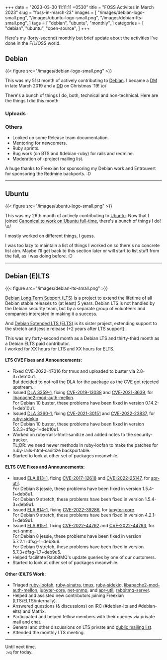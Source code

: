 +++
date = "2023-03-30 11:11:11 +0530"
title = "FOSS Activites in March 2023"
slug = "foss-in-march-23"
images = [
    "/images/debian-logo-small.png",
    "/images/ubuntu-logo-small.png",
    "/images/debian-lts-small.png",
]
tags = [
    "debian",
    "ubuntu",
    "monthly",
]
categories = [
    "debian",
    "ubuntu",
    "open-source",
]
+++

Here's my (forty-second) monthly but brief update about the activities I've done in the F/L/OSS world.

## Debian
{{< figure src="/images/debian-logo-small.png" >}}

This was my 51st month of actively contributing to [Debian](https://www.debian.org/).
I became a [DM](https://wiki.debian.org/DebianMaintainer) in late March 2019 and a [DD](https://wiki.debian.org/DebianDeveloper) on Christmas '19! \o/

There's a bunch of things I do, both, technical and non-technical. Here are the things I did this month:

### Uploads


### Others

- Looked up some Release team documentation.
- Mentoring for newcomers.
- Ruby sprints.
- Bug work (on BTS and #debian-ruby) for rails and redmine.
- Moderation of -project mailing list.

A huge thanks to Freexian for sponsoring my Debian work and Entrouvert for sponsoring the Redmine backports. :D

---

## Ubuntu
{{< figure src="/images/ubuntu-logo-small.png" >}}

This was my 26th month of actively contributing to [Ubuntu](https://ubuntu.com/about).
Now that I joined [Canonical to work on Ubuntu full-time](https://utkarsh2102.org/posts/hello-canonical/), there's a bunch of things I do! \o/

I mostly worked on different things, I guess.

I was too lazy to maintain a list of things I worked on so there's
no concrete list atm. Maybe I'll get back to this section later or
will start to list stuff from the fall, as I was doing before. :D

---

## Debian (E)LTS
{{< figure src="/images/debian-lts-small.png" >}}

[Debian Long Term Support (LTS)](https://www.freexian.com/en/services/debian-lts.html) is a project to extend the lifetime of all Debian stable releases to (at least) 5 years. Debian LTS is not handled by the Debian security team, but by a separate group of volunteers and companies interested in making it a success.  

And [Debian Extended LTS (ELTS)](https://deb.freexian.com/extended-lts) is its sister project, extending support to the stretch and jessie release (+2 years after LTS support).

This was my forty-second month as a Debian LTS and thirty-third month as a Debian ELTS paid contributor.  
I worked for XX hours for LTS and XX hours for ELTS.

#### LTS CVE Fixes and Announcements:

- Fixed CVE-2022-47016 for tmux and uploaded to buster via 2.8-3+deb10u1.  
  But decided to not roll the DLA for the package as the CVE got rejected upstream.
- Issued [DLA 3359-1](https://lists.debian.org/debian-lts-announce/2023/03/msg00010.html), fixing [CVE-2019-13038](https://security-tracker.debian.org/tracker/CVE-2019-13038) and [CVE-2021-3639](https://security-tracker.debian.org/tracker/CVE-2021-3639), for [libapache2-mod-auth-mellon](https://tracker.debian.org/pkg/libapache2-mod-auth-mellon).  
  For Debian 10 buster, these problems have been fixed in version 0.14.2-1+deb10u1.
- Issued [DLA 3360-1](https://lists.debian.org/debian-lts-announce/2023/03/msg00011.html), fixing [CVE-2021-30151](https://security-tracker.debian.org/tracker/CVE-2021-30151) and [CVE-2022-23837](https://security-tracker.debian.org/tracker/CVE-2022-23837), for [ruby-sidekiq](https://tracker.debian.org/pkg/ruby-sidekiq).  
  For Debian 10 buster, these problems have been fixed in version 5.2.3+dfsg-1+deb10u1.
- Worked on ruby-rails-html-sanitize and added notes to the security-tracker.  
  TL;DR: we need newer methods in ruby-loofah to make the patches for ruby-rails-html-sanitize backportable.
- Started to look at other set of packages meanwhile.

#### ELTS CVE Fixes and Announcements:

- Issued [ELA 813-1](), fixing [CVE-2017-12618](https://security-tracker.debian.org/tracker/CVE-2017-12618) and [CVE-2022-25147](https://security-tracker.debian.org/tracker/CVE-2022-25147), for [apr-util](https://tracker.debian.org/pkg/apr-util).  
  For Debian 8 jessie, these problems have been fixed in version 1.5.4-1+deb8u1.  
  For Debian 9 stretch, these problems have been fixed in version 1.5.4-3+deb9u1.
- Issued [ELA 814-1](), fixing [CVE-2022-39286](https://security-tracker.debian.org/tracker/CVE-2022-39286), for [jupyter-core](https://tracker.debian.org/pkg/jupyter-core).  
  For Debian 9 stretch, these problems have been fixed in version 4.2.1-1+deb9u1.
- Issued [ELA 815-1](), fixing [CVE-2022-44792](https://security-tracker.debian.org/tracker/CVE-2022-44792) and [CVE-2022-44793](https://security-tracker.debian.org/tracker/CVE-2022-44793), for [net-snmp](https://tracker.debian.org/pkg/net-snmp).  
  For Debian 8 jessie, these problems have been fixed in version 5.7.2.1+dfsg-1+deb8u6.  
  For Debian 9 stretch, these problems have been fixed in version 5.7.3+dfsg-1.7+deb9u5.
- Helped facilitate RabbitMQ's update queries by one of our customers.
- Started to look at other set of packages meanwhile.

#### Other (E)LTS Work:

- Triaged [ruby-loofah](https://tracker.debian.org/pkg/ruby-loofah),
[ruby-sinatra](https://tracker.debian.org/pkg/ruby-sinatra),
[tmux](https://tracker.debian.org/pkg/tmux),
[ruby-sidekiq](https://tracker.debian.org/pkg/ruby-sidekiq),
[libapache2-mod-auth-mellon](https://tracker.debian.org/pkg/libapache2-mod-auth-mellon),
[jupyter-core](https://tracker.debian.org/pkg/jupyter-core),
[net-snmp](https://tracker.debian.org/pkg/net-snmp), and
[apr-util](https://tracker.debian.org/pkg/apr-util),
[rabbitmq-server](https://tracker.debian.org/pkg/rabbitmq-server).
- Helped and assisted new contributors joining Freexian (LTS/ELTS/internally).
- Answered questions (& discussions) on IRC (#debian-lts and #debian-elts) and Matrix.
- Participated and helped fellow members with their queries via private mail and chat.
- General and other discussions on LTS private and [public mailing list](https://lists.debian.org/debian-lts/2023/02/threads.html).
- Attended the monthly LTS meeting.

---

Until next time.  
`:wq` for today.
